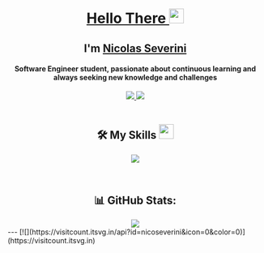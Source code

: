 <h1 align="center"><a href="https://youtu.be/frszEJb0aOo?t=4">Hello There </a><img src="https://github.com/TheDudeThatCode/TheDudeThatCode/blob/master/Assets/Hi.gif" width="29px"></h1>
<h2 align="center">I'm <a href="https://github.com/nicoseverini">Nicolas Severini<a></h2>
  
<h4 align="center">Software Engineer student, passionate about continuous learning and always seeking new knowledge and challenges</h4>
<div align="center">
  <a href="">
    <img src="https://img.shields.io/badge/Gmail-D14836?style=for-the-badge&logo=gmail&logoColor=white">
  </a>
  <a href="" target="_blank">
     <img src="https://img.shields.io/badge/Portfolio-FF5722?style=for-the-badge&logo=todoist&logoColor=white" target="_blank" />
  </a>
</div>

<br>
<h2 align="center">🛠️ My Skills <img src = "https://media2.giphy.com/media/QssGEmpkyEOhBCb7e1/giphy.gif?cid=ecf05e47a0n3gi1bfqntqmob8g9aid1oyj2wr3ds3mg700bl&rid=giphy.gif" width="29px"></h2>
<p align="center">
    <img src="https://skillicons.dev/icons?i=git,react,js,html,css,sass,bootstrap,c,py,go" />
</p>

<br>
<h2 align="center">📊 GitHub Stats:</h2>
<div align="center">
  <img src = "(https://github-readme-stats.vercel.app/api/top-langs/?username=nicoseverini&theme=dark&hide_border=false&include_all_commits=false&count_private=false&layout=compact)">
</div>
---
[![](https://visitcount.itsvg.in/api?id=nicoseverini&icon=0&color=0)](https://visitcount.itsvg.in)

<!-- Proudly created with GPRM ( https://gprm.itsvg.in ) -->



